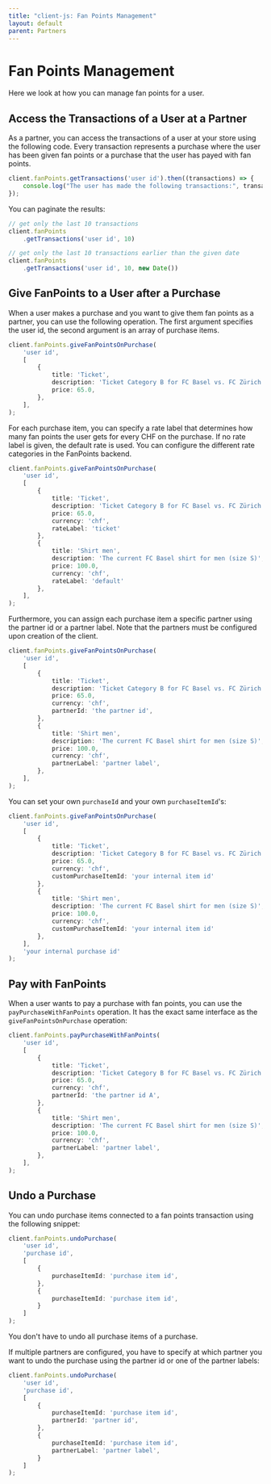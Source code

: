 ```yaml
---
title: "client-js: Fan Points Management"
layout: default
parent: Partners
---
```


# Fan Points Management

Here we look at how you can manage fan points for a user.

## Access the Transactions of a User at a Partner

As a partner, you can access the transactions of a user at your store using the following code. Every transaction represents a purchase where the user has been given fan points or a purchase that the user has payed with fan points.

```typescript
client.fanPoints.getTransactions('user id').then((transactions) => {
    console.log("The user has made the following transactions:", transactions);
});
```

You can paginate the results:

```typescript
// get only the last 10 transactions
client.fanPoints
    .getTransactions('user id', 10)

// get only the last 10 transactions earlier than the given date
client.fanPoints
    .getTransactions('user id', 10, new Date())
```

## Give FanPoints to a User after a Purchase

When a user makes a purchase and you want to give them fan points as a partner, you can use the following operation. The first argument specifies the user id, the second argument is an array of purchase items.

```typescript
client.fanPoints.giveFanPointsOnPurchase(
    'user id',
    [
        {
            title: 'Ticket',
            description: 'Ticket Category B for FC Basel vs. FC Zürich',
            price: 65.0,
        },
    ],
);
```

For each purchase item, you can specify a rate label that determines how many fan points the user gets for every CHF on the purchase. If no rate label is given, the default rate is used. You can configure the different rate categories in the FanPoints backend.

```typescript
client.fanPoints.giveFanPointsOnPurchase(
    'user id',
    [
        {
            title: 'Ticket',
            description: 'Ticket Category B for FC Basel vs. FC Zürich',
            price: 65.0,
            currency: 'chf',
            rateLabel: 'ticket'
        },
        {
            title: 'Shirt men',
            description: 'The current FC Basel shirt for men (size S)',
            price: 100.0,
            currency: 'chf',
            rateLabel: 'default'
        },
    ],
);
```

Furthermore, you can assign each purchase item a specific partner using the partner id or a partner label. Note that the partners must be configured upon creation of the client.

```typescript
client.fanPoints.giveFanPointsOnPurchase(
    'user id',
    [
        {
            title: 'Ticket',
            description: 'Ticket Category B for FC Basel vs. FC Zürich',
            price: 65.0,
            currency: 'chf',
            partnerId: 'the partner id',
        },
        {
            title: 'Shirt men',
            description: 'The current FC Basel shirt for men (size S)',
            price: 100.0,
            currency: 'chf',
            partnerLabel: 'partner label',
        },
    ],
);
```

You can set your own `purchaseId` and your own `purchaseItemId`'s:

```typescript
client.fanPoints.giveFanPointsOnPurchase(
    'user id',
    [
        {
            title: 'Ticket',
            description: 'Ticket Category B for FC Basel vs. FC Zürich',
            price: 65.0,
            currency: 'chf',
            customPurchaseItemId: 'your internal item id'
        },
        {
            title: 'Shirt men',
            description: 'The current FC Basel shirt for men (size S)',
            price: 100.0,
            currency: 'chf',
            customPurchaseItemId: 'your internal item id'
        },
    ],
    'your internal purchase id'
);
```

## Pay with FanPoints

When a user wants to pay a purchase with fan points, you can use the `payPurchaseWithFanPoints` operation. It has the exact same interface as the `giveFanPointsOnPurchase` operation:


```typescript
client.fanPoints.payPurchaseWithFanPoints(
    'user id',
    [
        {
            title: 'Ticket',
            description: 'Ticket Category B for FC Basel vs. FC Zürich',
            price: 65.0,
            currency: 'chf',
            partnerId: 'the partner id A',
        },
        {
            title: 'Shirt men',
            description: 'The current FC Basel shirt for men (size S)',
            price: 100.0,
            currency: 'chf',
            partnerLabel: 'partner label',
        },
    ],
);
```

## Undo a Purchase

You can undo purchase items connected to a fan points transaction using the following snippet:

```typescript
client.fanPoints.undoPurchase(
    'user id',
    'purchase id',
    [
        {
            purchaseItemId: 'purchase item id',
        },
        {
            purchaseItemId: 'purchase item id',
        }
    ]
);
```

You don't have to undo all purchase items of a purchase.

If multiple partners are configured, you have to specify at which partner you want to undo the purchase using the partner id or one of the partner labels:

```typescript
client.fanPoints.undoPurchase(
    'user id',
    'purchase id',
    [
        {
            purchaseItemId: 'purchase item id',
            partnerId: 'partner id',
        },
        {
            purchaseItemId: 'purchase item id',
            partnerLabel: 'partner label',
        }
    ]
);
```